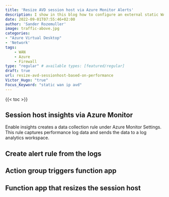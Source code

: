 ```yaml
---
title: 'Resize AVD session host via Azure Monitor Alerts'
description: I show in this blog how to configure an external static WAN IP for AVD in an automated way with the use of an Azure Firewall.
date: 2022-09-01T07:55:46+02:00
author: 'Sander Rozemuller'
image: traffic-above.jpg
categories:
- "Azure Virtual Desktop"
- 'Network'
tags:
    - WAN
    - Azure
    - Firewall
type: "regular" # available types: [featured/regular]
draft: true
url: resize-avd-sessionhost-based-on-performance
Victor_Hugo: "true"
Focus_Keyword: "static wan ip avd"
---
```


{{< toc >}}

## Session host insights via Azure Monitor

Enable insights creates a data collection rule under Azure Monitor Settings. This rule captures performance log data and sends the data to a log analytics workspace. 

## Create alert rule from the logs


## Action group triggers function app

## Function app that resizes the session host

